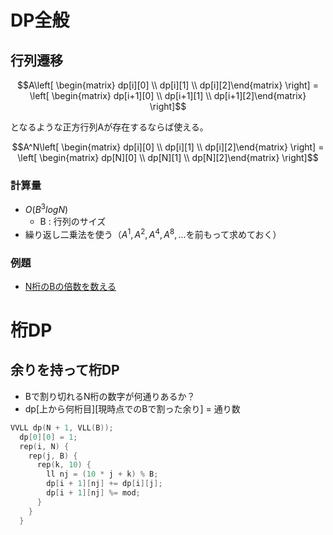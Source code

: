 # DP全般
## 行列遷移
```math
A\left[
\begin{matrix} dp[i][0] \\ dp[i][1] \\ dp[i][2]\end{matrix}
\right] = \left[
\begin{matrix} dp[i+1][0] \\ dp[i+1][1] \\ dp[i+1][2]\end{matrix}
\right]
```
となるような正方行列Aが存在するならば使える。
```math
A^N\left[
\begin{matrix} dp[i][0] \\ dp[i][1] \\ dp[i][2]\end{matrix}
\right] = \left[
\begin{matrix} dp[N][0] \\ dp[N][1] \\ dp[N][2]\end{matrix}
\right]
```
### 計算量
- $O(B^3logN)$
  - B : 行列のサイズ
- 繰り返し二乗法を使う（$A^1, A^2, A^4, A^8, ...$を前もって求めておく）
### 例題
- [N桁のBの倍数を数える](../study/typical90/005-2.cpp)

# 桁DP
## 余りを持って桁DP
- Bで割り切れるN桁の数字が何通りあるか？
- dp[上から何桁目][現時点でのBで割った余り] = 通り数
```cpp
VVLL dp(N + 1, VLL(B));
  dp[0][0] = 1;
  rep(i, N) {
    rep(j, B) {
      rep(k, 10) {
        ll nj = (10 * j + k) % B;
        dp[i + 1][nj] += dp[i][j];
        dp[i + 1][nj] %= mod;
      }
    }
  }
```